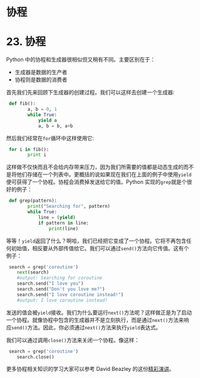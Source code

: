 # 协程

# 23\. 协程

Python 中的协程和生成器很相似但又稍有不同。主要区别在于：

*   生成器是数据的生产者
*   协程则是数据的消费者

首先我们先来回顾下生成器的创建过程。我们可以这样去创建一个生成器:

```py
 def fib():
        a, b = 0, 1
        while True:
            yield a
            a, b = b, a+b 
```

然后我们经常在`for`循环中这样使用它:

```py
 for i in fib():
        print i 
```

这样做不仅快而且不会给内存带来压力，因为我们所需要的值都是动态生成的而不是将他们存储在一个列表中。更概括的说如果现在我们在上面的例子中使用`yield`便可获得了一个协程。协程会消费掉发送给它的值。Python 实现的`grep`就是个很好的例子：

```py
 def grep(pattern):
        print("Searching for", pattern)
        while True:
            line = (yield)
            if pattern in line:
                print(line) 
```

等等！`yield`返回了什么？啊哈，我们已经把它变成了一个协程。它将不再包含任何初始值，相反要从外部传值给它。我们可以通过`send()`方法向它传值。这有个例子：

```py
 search = grep('coroutine')
    next(search)
    #output: Searching for coroutine
    search.send("I love you")
    search.send("Don't you love me?")
    search.send("I love coroutine instead!")
    #output: I love coroutine instead! 
```

发送的值会被`yield`接收。我们为什么要运行`next()`方法呢？这样做正是为了启动一个协程。就像协程中包含的生成器并不是立刻执行，而是通过`next()`方法来响应`send()`方法。因此，你必须通过`next()`方法来执行`yield`表达式。

我们可以通过调用`close()`方法来关闭一个协程。像这样：

```py
 search = grep('coroutine')
    search.close() 
```

更多协程相关知识的学习大家可以参考 David Beazley 的这份[精彩演讲](http://www.dabeaz.com/coroutines/Coroutines.pdf)。